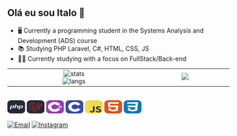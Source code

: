 ## Olá eu sou Italo 👋

- 🖥️ Currently a programming student in the Systems Analysis and Development (ADS) course
- 📚 Studying PHP Laravel, C#, HTML, CSS, JS
- 👨‍💻 Currently studying with a focus on FullStack/Back-end

<table width="100%" >
  <tr>
    <td width ="600vw" align ="center">
      <img src="https://github-readme-stats.vercel.app/api?username=ItaloSantos-dev&show_icons=true&theme=radical" alt="stats" height="160"/>
      <br>
      <img src="https://github-readme-stats.vercel.app/api/top-langs/?username=ItaloSantos-dev&layout=compact&theme=radical" alt="langs" height="160"/>
    </td>
    <td  width ="400vw" align ="center" >
      <img src="https://media0.giphy.com/media/v1.Y2lkPTc5MGI3NjExOTMyY211anZwb25ucDVzN25zMjAzMWtpNDhkbm9kcGF6cjk5ZnRuZyZlcD12MV9pbnRlcm5hbF9naWZfYnlfaWQmY3Q9Zw/YnQWBOGVavTFK/giphy.gif" width="150%" />
    </td>
  </tr>
</table>


  
  
    





<div style="display: inline_block"><br>
  <img align="center" alt"Italo-PHP" height="30" width="40" src="https://github.com/tandpfun/skill-icons/blob/main/icons/PHP-Dark.svg">
  <img align="center" alt"Italo-laravel" height="30" width="40" src="https://github.com/tandpfun/skill-icons/blob/main/icons/Laravel-Dark.svg">
  <img align="center" alt"Italo-PHP" height="30" width="40" src="https://github.com/tandpfun/skill-icons/blob/main/icons/CS.svg">
  <img align="center" alt"Italo-PHP" height="30" width="40" src="https://github.com/tandpfun/skill-icons/blob/main/icons/C.svg">
  <img align="center" alt"Italo-PHP" height="30" width="40" src="https://github.com/tandpfun/skill-icons/blob/main/icons/JavaScript.svg">
  <img align="center" alt"Italo-PHP" height="30" width="40" src="https://github.com/tandpfun/skill-icons/blob/main/icons/HTML.svg">
  <img align="center" alt"Italo-PHP" height="30" width="40" src="https://github.com/tandpfun/skill-icons/blob/main/icons/CSS.svg">
  
</div>
<br>
<div>
  <a href="mailto:italosantoscont@gmail.com"><img src="https://img.shields.io/badge/-Gmail-D14836?style=for-the-badge&logo=gmail&logoColor=white" alt="Email" alt=""></a>
  <a href="https://www.instagram.com/s4nt.italo"><img src="https://img.shields.io/badge/-Instagram-E4405F?style=for-the-badge&logo=instagram&logoColor=white" alt="Instagram" alt=""></a>
  
 </div>


